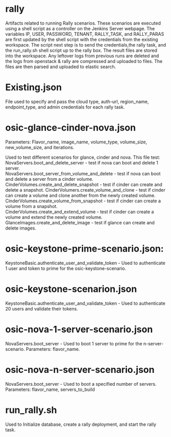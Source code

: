 # rally
Artifacts related to running Rally scenarios. These scenarios are executed using a shell script as a controller on the Jenkins Server webpage. The variables IP, USER, PASSWORD, TENANT, RALLY_TASK, and RALLY_PARAS are first updated by the shell script with the credentials from the existing workspace. The  script next step is to send the credentials,the rally task, and the run_rally.sh shell script up to the rally box. The result files are stored into the workspace. Any leftover logs from previous runs are deleted and the logs from openstack & rally are compressed and uploaded to files. The files are then parsed and uploaded to elastic search.

# Existing.json 
File used to specify and pass the cloud type, auth-url, region_name, endpoint_type, and admin credentials for each rally task.

# osic-glance-cinder-nova.json
Parameters: Flavor_name, image_name, volume_type, volume_size, new_volume_size, and iterations.

Used to test different scenarios for glance, cinder and nova. This file test:   
NovaServers.boot_and_delete_server - test if nova can boot and delete 1 server.   
NovaServers.boot_server_from_volume_and_delete - test if nova can boot and delete a server from a cinder volume.   
CinderVolumes.create_and_delete_snapshot - test if cinder can create and delete a snapshot.
CinderVolumers.create_volume_and_clone - test if cinder can create a volume and clone another from the newly created volume.  
CinderVolumes.create_volume_from_snapshot - test if cinder can create a volume from a snapshot.  
CinderVolumes.create_and_extend_volume - test if cinder can create a volume and extend the newly created volume.   
GlanceImages.create_and_delete_image  - test if glance can create and delete images.

# osic-keystone-prime-scenario.json:
KeystoneBasic.authenticate_user_and_validate_token - Used to authenticate 1 user and token to prime for the osic-keystone-scenario.

# osic-keystone-scenarion.json
KeystoneBasic.authenticate_user_and_validate_token - Used to authenticate 20 users and validate their tokens.

# osic-nova-1-server-scenario.json
NovaServers.boot_server - Used to boot 1 server to prime for the n-server-scenario. 
Parameters: flavor_name.

# osic-nova-n-server-scenario.json
NovaServers.boot_server - Used to boot a specified number of servers.
Parameters: flavor_name, servers_to_build

# run_rally.sh
Used to Initialize database, create a rally deployment, and start the rally task.
